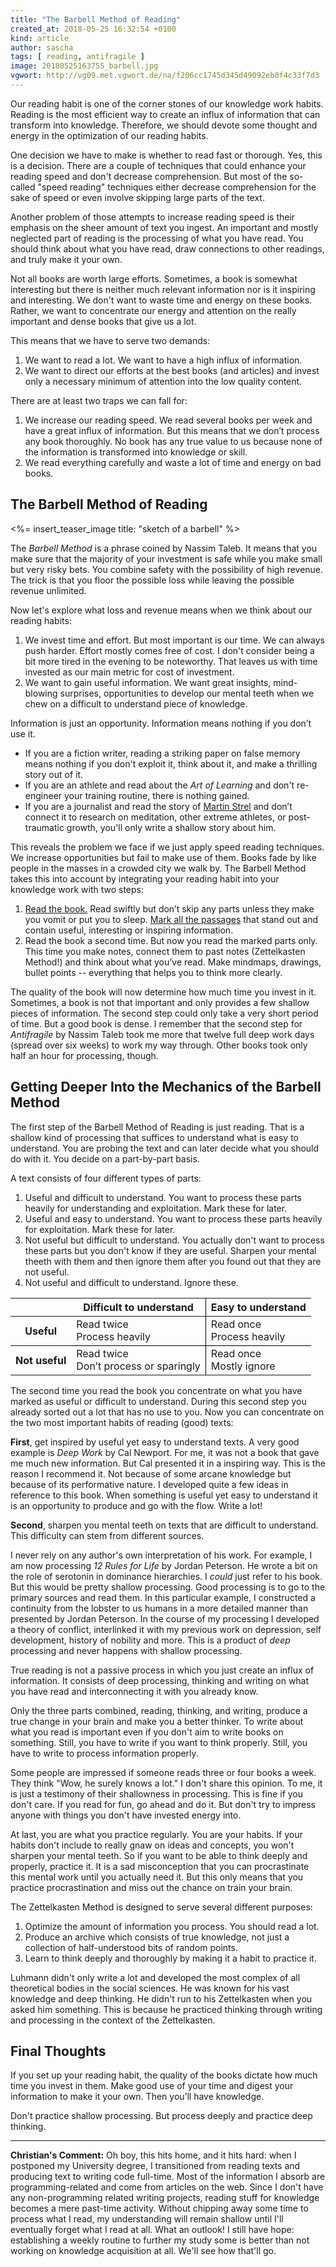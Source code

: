 ```yaml
---
title: "The Barbell Method of Reading"
created_at: 2018-05-25 16:32:54 +0100
kind: article
author: sascha
tags: [ reading, antifragile ]
image: 20180525163755_barbell.jpg
vgwort: http://vg09.met.vgwort.de/na/f206cc1745d345d49092eb0f4c33f7d3
---
```


Our reading habit is one of the corner stones of our knowledge work habits. Reading is the most efficient way to create an influx of information that can transform into knowledge. Therefore, we should devote some thought and energy in the optimization of our reading habits.

One decision we have to make is whether to read fast or thorough. Yes, this is a decision. There are a couple of techniques that could enhance your reading speed and don't decrease comprehension. But most of the so-called "speed reading" techniques either decrease comprehension for the sake of speed or even involve skipping large parts of the text.

Another problem of those attempts to increase reading speed is their emphasis on the sheer amount of text you ingest. An important and mostly neglected part of reading is the processing of what you have read. You should think about what you have read, draw connections to other readings, and truly make it your own.

Not all books are worth large efforts. Sometimes, a book is somewhat interesting but there is neither much relevant information nor is it inspiring and interesting. We don't want to waste time and energy on these books. Rather, we want to concentrate our energy and attention on the really important and dense books that give us a lot. 

This means that we have to serve two demands:

1. We want to read a lot. We want to have a high influx of information.
2. We want to direct our efforts at the best books (and articles) and invest only a necessary minimum of attention into the low quality content. 

There are at least two traps we can fall for:

1. We increase our reading speed. We read several books per week and have a great influx of information. But this means that we don’t process any book thoroughly. No book has any true value to us because none of the information is transformed into knowledge or skill.
2. We read everything carefully and waste a lot of time and energy on bad books.

## The Barbell Method of Reading

<%= insert_teaser_image title: "sketch of a barbell" %>

The *Barbell Method* is a phrase coined by Nassim Taleb. It means that you make sure that the majority of your investment is safe while you make small but very risky bets. You combine safety with the possibility of high revenue. The trick is that you floor the possible loss while leaving the possible revenue unlimited.

Now let's explore what loss and revenue means when we think about our reading habits:

1. We invest time and effort. But most important is our time. We can always push harder. Effort mostly comes free of cost. I don't consider being a bit more tired in the evening to be noteworthy. That leaves us with time invested as our main metric for cost of investment.
2. We want to gain useful information. We want great insights, mind-blowing surprises, opportunities to develop our mental teeth when we chew on a difficult to understand piece of knowledge. 

Information is just an opportunity. Information means nothing if you don’t use it. 

- If you are a fiction writer, reading a striking paper on false memory means nothing if you don't exploit it, think about it, and make a thrilling story out of it.
- If you are an athlete and read about the *Art of Learning* and don't re-engineer your training routine, there is nothing gained.
- If you are a journalist and read the story of [Martin Strel](https://www.youtube.com/watch?v=gLtAsC2smfo) and don’t connect it to research on meditation, other extreme athletes, or post-traumatic growth, you'll only write a shallow story about him.

This reveals the problem we face if we just apply speed reading techniques. We increase opportunities but fail to make use of them. Books fade by like people in the masses in a crowded city we walk by. The Barbell Method takes this into account by integrating your reading habit into your knowledge work with two steps:

1. [Read the book.](https://zettelkasten.de/posts/reading-is-searching/) Read swiftly but don’t skip any parts unless they make you vomit or put you to sleep. [Mark all the passages](https://zettelkasten.de/posts/making-proper-marks-in-books/) that stand out and contain useful, interesting or inspiring information.
2. Read the book a second time. But now you read the marked parts only. This time you make notes, connect them to past notes (Zettelkasten Method!) and think about what you’ve read. Make mindmaps, drawings, bullet points -- everything that helps you to think more clearly. 

The quality of the book will now determine how much time you invest in it. Sometimes, a book is not that important and only provides a few shallow pieces of information. The second step could only take a very short period of time. But a good book is dense. I remember that the second step for *Antifragile* by Nassim Taleb took me more that twelve full deep work days (spread over six weeks) to work my way through. Other books took only half an hour for processing, though. 

## Getting Deeper Into the Mechanics of the Barbell Method

The first step of the Barbell Method of Reading is just reading. That is a shallow kind of processing that suffices to understand what is easy to understand. You are probing the text and can later decide what you should do with it. You decide on a part-by-part basis. 

A text consists of four different types of parts:

1. Useful and difficult to understand. You want to process these parts heavily for understanding and exploitation. Mark these for later.
2. Useful and easy to understand. You want to process these parts heavily for exploitation. Mark these for later.
3. Not useful but difficult to understand. You actually don't want to process these parts but you don't know if they are useful. Sharpen your mental theeth with them and then ignore them after you found out that they are not useful.
4. Not useful and difficult to understand. Ignore these.

<table>
  <thead>
    <tr>
      <th></th>
      <th style="border-right: 1px solid black;">Difficult to understand</th>
      <th>Easy to understand</th>
    </tr>
  </thead>
  <tbody>
    <tr style="border-bottom: 1px solid black;">
      <th><strong>Useful</strong></th>
      <td style="border-right: 1px solid black;">Read twice<br>Process heavily</td>
      <td>Read once<br>Process heavily</td>
    </tr>
    <tr>
      <th><strong>Not useful</strong></th>
      <td style="border-right: 1px solid black;">Read twice<br>Don&#8217;t process or sparingly</td>
      <td>Read once<br>Mostly ignore</td>
    </tr>
  </tbody>
</table>

The second time you read the book you concentrate on what you have marked as useful or difficult to understand. During this second step you already sorted out a lot that has no use to you. Now you can concentrate on the two most important habits of reading (good) texts:

**First**, get inspired by useful yet easy to understand texts. A very good example is *Deep Work* by Cal Newport. For me, it was not a book that gave me much new information. But Cal presented it in a inspiring way. This is the reason I recommend it. Not because of some arcane knowledge but because of its performative nature. I developed quite a few ideas in reference to this book. When something is useful yet easy to understand it is an opportunity to produce and go with the flow. Write a lot!

**Second**, sharpen you mental teeth on texts that are difficult to understand. This difficulty can stem from different sources. 

I never rely on any author's own interpretation of his work. For example, I am now processing *12 Rules for Life* by Jordan Peterson. He wrote a bit on the role of serotonin in dominance hierarchies. I *could* just refer to his book. But this would be pretty shallow processing. Good processing is to go to the primary sources and read them. In this particular example, I constructed a continuity from the lobster to us humans in a more detailed manner than presented by Jordan Peterson. In the course of my processing I developed a theory of conflict, interlinked it with my previous work on depression, self development, history of nobility and more. This is a product of *deep* processing and never happens with shallow processing. 

True reading is not a passive process in which you just create an influx of information. It consists of deep processing, thinking and writing on what you have read and interconnecting it with you already know. 

Only the three parts combined, reading, thinking, and writing, produce a true change in your brain and make you a better thinker. To write about what you read is important even if you don't aim to write books on something. Still, you have to write if you want to think properly. Still, you have to write to process information properly. 

Some people are impressed if someone reads three or four books a week. They think "Wow, he surely knows a lot." I don't share this opinion. To me, it is just a testimony of their shallowness in processing. This is fine if you don't care. If you read for fun, go ahead and do it. But don't try to impress anyone with things you don't have invested energy into.

At last, you are what you practice regularly. You are your habits. If your habits don't include to really gnaw on ideas and concepts, you won't sharpen your mental teeth. So if you want to be able to think deeply and properly, practice it. It is a sad misconception that you can procrastinate this mental work until you actually need it. But this only means that you practice procrastination and miss out the chance on train your brain.

The Zettelkasten Method is designed to serve several different purposes:

1. Optimize the amount of information you process. You should read a lot.
2. Produce an archive which consists of true knowledge, not just a collection of half-understood bits of random points. 
3. Learn to think deeply and thoroughly by making it a habit to practice it. 

Luhmann didn't only write a lot and developed the most complex of all theoretical bodies in the social sciences. He was known for his vast knowledge and deep thinking. He didn't run to his Zettelkasten when you asked him something. This is because he practiced thinking through writing and processing in the context of the Zettelkasten.

## Final Thoughts

If you set up your reading habit, the quality of the books dictate how much time you invest in them. Make good use of your time and digest your information to make it your own. Then you’ll have knowledge.

Don't practice shallow processing. But process deeply and practice deep thinking.

----

**Christian's Comment:** Oh boy, this hits home, and it hits hard: when I postponed my University degree, I transitioned from reading texts and producing text to writing code full-time. Most of the information I absorb are programming-related and come from articles on the web. Since I don't have any non-programming related writing projects, reading stuff for knowledge becomes a mere past-time activity. Without chipping away some time to process what I read, my understanding will remain shallow until I'll eventually forget what I read at all. What an outlook! I still have hope: establishing a weekly routine to further my study some is better than not working on knowledge acquisition at all. We'll see how that'll go.
